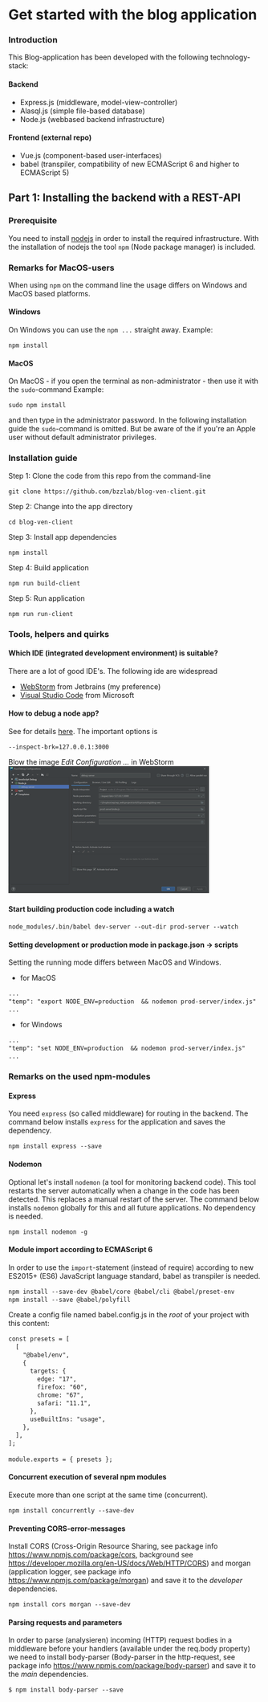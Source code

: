 # Get started with the blog application
### Introduction
This Blog-application has been developed with the following technology-stack:
#### Backend
* Express.js (middleware, model-view-controller)
* Alasql.js (simple file-based database)
* Node.js (webbased backend infrastructure)

#### Frontend (external repo)
* Vue.js (component-based user-interfaces)
* babel (transpiler, compatibility of new ECMAScript 6 and higher to ECMAScript 5)


## Part 1: Installing the backend with a REST-API
### Prerequisite
You need to install [nodejs](https://nodejs.org/en/) in order to install the required infrastructure. With the installation of nodejs the tool `npm` (Node package manager) is included.

### Remarks for MacOS-users
When using  `npm` on the command line the usage differs on Windows and MacOS based platforms.
#### Windows 
On Windows you can use the `npm ...` straight away. Example: 
```
npm install
```
#### MacOS
On MacOS - if you open the terminal as non-administrator - then use it with the `sudo`-command 
Example: 
```
sudo npm install
``` 
and then type  in the administrator password. 
In the following installation guide the `sudo`-command is omitted. But be aware of the if you're an Apple user without default administrator privileges.

### Installation guide
Step 1: Clone the code from this repo from the command-line
```
git clone https://github.com/bzzlab/blog-ven-client.git
```
Step 2: Change into the app directory
```
cd blog-ven-client
```
Step 3: Install app dependencies
```
npm install
```
Step 4: Build application
```
npm run build-client
```
Step 5: Run application
```
npm run run-client
```


### Tools, helpers and quirks
#### Which IDE (integrated development environment) is suitable?
There are a lot of good IDE's. The following ide are widespread
* [WebStorm](https://www.jetbrains.com/webstorm/) from Jetbrains (my preference)
* [Visual Studio Code](https://code.visualstudio.com/download) from Microsoft 



#### How to debug a node app?
See for details [here](https://nodejs.org/en/docs/guides/debugging-getting-started/). The important 
options is
```
--inspect-brk=127.0.0.1:3000
```
Blow the image *Edit Configuration ...* in WebStorm
![alt text](doc/webstorm-node-debug-option.png "WebStorm-IDE Node")

#### Start building production code including a watch 
```
node_modules/.bin/babel dev-server --out-dir prod-server --watch
```

#### Setting development or production mode in package.json -> scripts
Setting the running mode differs between MacOS and Windows.  
* for MacOS
```
...
"temp": "export NODE_ENV=production  && nodemon prod-server/index.js"
...
```

* for Windows
```
...
"temp": "set NODE_ENV=production  && nodemon prod-server/index.js"
...
```


### Remarks on the used npm-modules
#### Express
You need `express` (so called middleware) for routing in the backend.
The command below installs `express` for the application and saves the dependency.
```
npm install express --save
```
#### Nodemon
Optional let's install `nodemon` (a tool for monitoring backend code). This tool restarts the server automatically when a change in the code has been detected.
This replaces a manual restart of the server.
The command below installs `nodemon` globally for this and all future applications. No dependency is needed.
```
npm install nodemon -g
```
#### Module import according to ECMAScript 6
In order to use the `import`-statement (instead of require) according to new ES2015+ (ES6) JavaScript
language standard, babel as transpiler is needed.
```
npm install --save-dev @babel/core @babel/cli @babel/preset-env
npm install --save @babel/polyfill
```
Create a config file named babel.config.js in the *root* of your project with this content:
```
const presets = [
  [
    "@babel/env",
    {
      targets: {
        edge: "17",
        firefox: "60",
        chrome: "67",
        safari: "11.1",
      },
      useBuiltIns: "usage",
    },
  ],
];

module.exports = { presets };
```

#### Concurrent execution of several npm modules
Execute more than one script at the same time (concurrent).
```
npm install concurrently --save-dev
```

#### Preventing CORS-error-messages
Install CORS (Cross-Origin Resource Sharing, see package info https://www.npmjs.com/package/cors, background see https://developer.mozilla.org/en-US/docs/Web/HTTP/CORS) and morgan (application logger, see package info https://www.npmjs.com/package/morgan) and save it to the *developer* dependencies.
```
npm install cors morgan --save-dev
```

#### Parsing requests and parameters
In order to parse (analysieren) incoming (HTTP) request bodies in a middleware before your handlers (available under the req.body property) we need to install body-parser (Body-parser in the http-request, see package info https://www.npmjs.com/package/body-parser) and save it to the *main* dependencies.
```
$ npm install body-parser --save
```
